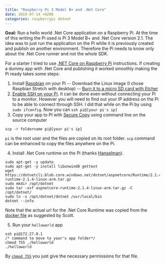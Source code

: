 ```yaml
---
title: "Raspberry Pi 3 Model B+ and .Net Core"
date: 2019-07-14 +0200
categories: raspberrypi dotnet
---
```


**Goal:** Run a hello world .Net Core application on a Raspberry Pi. At the time of this writing the Pi used is Pi 3 Model B+ and .Net Core version 2.1. The idea was to just run the application on the Pi while it is previously created and publish on another environment. Therefore the Pi needs to know only about the .Net Core runner and not the whole SDK.

For a starter I tried to use [.NET Core on Raspberry Pi](https://github.com/dotnet/core/blob/master/samples/RaspberryPiInstructions.md) instructions. If creating a dummy app with .Net Core and publishing it worked smoothly making the Pi ready takes some steps:
1. Install [Raspbian](https://www.raspberrypi.org/downloads/raspbian/) on your Pi
-- Download the Linux image (I chose Raspbian Stretch with desktop)
-- [Burn it to a micro SD card with Etcher](https://www.raspberrypi.org/documentation/installation/installing-images/)
2. [Enable SSH on your Pi](https://www.raspberrypi.org/documentation/remote-access/ssh/README.md). It can be done even without connecting your Pi to a monitor. However you will need to find out your IP address on the Pi to be able to connect through SSH. I did that while on the Pi by using `sudo ifconfig`. Now you can `ssh pi@[your pi's ip]`
3. Copy your app to PI with [Secure Copy](https://en.wikipedia.org/wiki/Secure_copy) using command line on the source computer
```
scp -r foldername pi@[your pi's ip]
```
`pi` is the root user and the files are copied on its root folder. `scp` command can be enhanced to copy the files anywhere on the Pi.

4. Install .Net Core runtime on the Pi (thanks [Hanselman](https://www.hanselman.com/blog/BuildingRunningAndTestingNETCoreAndASPNETCore21InDockerOnARaspberryPiARM32.aspx)). 
```
sudo apt-get -y update  
sudo apt-get -y install libunwind8 gettext  
wget https://dotnetcli.blob.core.windows.net/dotnet/aspnetcore/Runtime/2.1.4/aspnetcore-runtime-2.1.4-linux-arm.tar.gz  
sudo mkdir /opt/dotnet  
sudo tar -xvf aspnetcore-runtime-2.1.4-linux-arm.tar.gz -C /opt/dotnet/  
sudo ln -s /opt/dotnet/dotnet /usr/local/bin  
dotnet --info
```
Note that the actual url for the .Net Core Runtime was copied from the [docker file](https://github.com/dotnet/dotnet-docker/blob/master/2.1/runtime/stretch-slim/arm32v7/Dockerfile) as suggested by Scott.

5. Run your `helloworld` app
```
ssh pi@172.27.0.1
/* command to move to your's app folder*/
chmod 755 ./helloworld
./helloworld
```
By [`chmod 755`](https://askubuntu.com/questions/932713/what-is-the-difference-between-chmod-x-and-chmod-755) you just give the necessary permissions for that file.